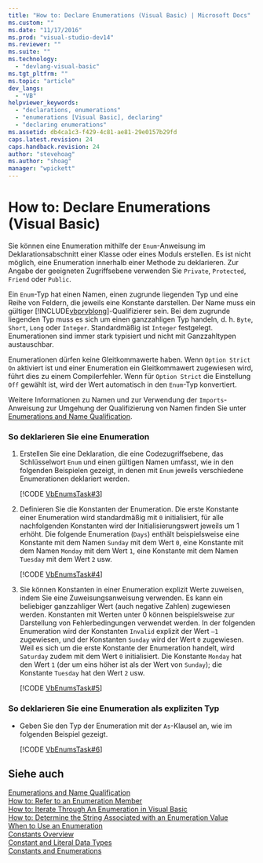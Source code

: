 ```yaml
---
title: "How to: Declare Enumerations (Visual Basic) | Microsoft Docs"
ms.custom: ""
ms.date: "11/17/2016"
ms.prod: "visual-studio-dev14"
ms.reviewer: ""
ms.suite: ""
ms.technology: 
  - "devlang-visual-basic"
ms.tgt_pltfrm: ""
ms.topic: "article"
dev_langs: 
  - "VB"
helpviewer_keywords: 
  - "declarations, enumerations"
  - "enumerations [Visual Basic], declaring"
  - "declaring enumerations"
ms.assetid: db4ca1c3-f429-4c81-ae81-29e0157b29fd
caps.latest.revision: 24
caps.handback.revision: 24
author: "stevehoag"
ms.author: "shoag"
manager: "wpickett"
---
```

# How to: Declare Enumerations (Visual Basic)
Sie können eine Enumeration mithilfe der `Enum`\-Anweisung im Deklarationsabschnitt einer Klasse oder eines Moduls erstellen.  Es ist nicht möglich, eine Enumeration innerhalb einer Methode zu deklarieren.  Zur Angabe der geeigneten Zugriffsebene verwenden Sie `Private`, `Protected`, `Friend` oder `Public`.  
  
 Ein `Enum`\-Typ hat einen Namen, einen zugrunde liegenden Typ und eine Reihe von Feldern, die jeweils eine Konstante darstellen.  Der Name muss ein gültiger [!INCLUDE[vbprvblong](../../../../visual-basic/developing-apps/customizing-extending-my/includes/vbprvblong_md.md)]\-Qualifizierer sein.  Bei dem zugrunde liegenden Typ muss es sich um einen ganzzahligen Typ handeln, d. h. `Byte`, `Short`, `Long` oder `Integer`.  Standardmäßig ist `Integer` festgelegt.  Enumerationen sind immer stark typisiert und nicht mit Ganzzahltypen austauschbar.  
  
 Enumerationen dürfen keine Gleitkommawerte haben.  Wenn `Option Strict On` aktiviert ist und einer Enumeration ein Gleitkommawert zugewiesen wird, führt dies zu einem Compilerfehler.  Wenn für `Option Strict` die Einstellung `Off` gewählt ist, wird der Wert automatisch in den `Enum`\-Typ konvertiert.  
  
 Weitere Informationen zu Namen und zur Verwendung der `Imports`\-Anweisung zur Umgehung der Qualifizierung von Namen finden Sie unter [Enumerations and Name Qualification](../../../../visual-basic/programming-guide/language-features/constants-enums/enumerations-and-name-qualification.md).  
  
### So deklarieren Sie eine Enumeration  
  
1.  Erstellen Sie eine Deklaration, die eine Codezugriffsebene, das Schlüsselwort `Enum` und einen gültigen Namen umfasst, wie in den folgenden Beispielen gezeigt, in denen mit `Enum` jeweils verschiedene Enumerationen deklariert werden.  
  
     [!CODE [VbEnumsTask#3](../CodeSnippet/VS_Snippets_VBCSharp/VbEnumsTask#3)]  
  
2.  Definieren Sie die Konstanten der Enumeration.  Die erste Konstante einer Enumeration wird standardmäßig mit `0` initialisiert, für alle nachfolgenden Konstanten wird der Initialisierungswert jeweils um 1 erhöht.  Die folgende Enumeration \(`Days`\) enthält beispielsweise eine Konstante mit dem Namen `Sunday` mit dem Wert `0`, eine Konstante mit dem Namen `Monday` mit dem Wert `1`, eine Konstante mit dem Namen `Tuesday` mit dem Wert `2` usw.  
  
     [!CODE [VbEnumsTask#4](../CodeSnippet/VS_Snippets_VBCSharp/VbEnumsTask#4)]  
  
3.  Sie können Konstanten in einer Enumeration explizit Werte zuweisen, indem Sie eine Zuweisungsanweisung verwenden.  Es kann ein beliebiger ganzzahliger Wert \(auch negative Zahlen\) zugewiesen werden.  Konstanten mit Werten unter 0 können beispielsweise zur Darstellung von Fehlerbedingungen verwendet werden.  In der folgenden Enumeration wird der Konstanten `Invalid` explizit der Wert `–1` zugewiesen, und der Konstanten `Sunday` wird der Wert `0` zugewiesen.  Weil es sich um die erste Konstante der Enumeration handelt, wird `Saturday` zudem mit dem Wert `0` initialisiert.  Die Konstante `Monday` hat den Wert `1` \(der um eins höher ist als der Wert von `Sunday`\); die Konstante `Tuesday` hat den Wert `2` usw.  
  
     [!CODE [VbEnumsTask#5](../CodeSnippet/VS_Snippets_VBCSharp/VbEnumsTask#5)]  
  
### So deklarieren Sie eine Enumeration als expliziten Typ  
  
-   Geben Sie den Typ der Enumeration mit der `As`\-Klausel an, wie im folgenden Beispiel gezeigt.  
  
     [!CODE [VbEnumsTask#6](../CodeSnippet/VS_Snippets_VBCSharp/VbEnumsTask#6)]  
  
## Siehe auch  
 [Enumerations and Name Qualification](../../../../visual-basic/programming-guide/language-features/constants-enums/enumerations-and-name-qualification.md)   
 [How to: Refer to an Enumeration Member](../../../../visual-basic/programming-guide/language-features/constants-enums/how-to-refer-to-an-enumeration-member.md)   
 [How to: Iterate Through An Enumeration in Visual Basic](../../../../visual-basic/programming-guide/language-features/constants-enums/how-to-iterate-through-an-enumeration.md)   
 [How to: Determine the String Associated with an Enumeration Value](../../../../visual-basic/programming-guide/language-features/constants-enums/how-to-determine-the-string-associated-with-an-enumeration-value.md)   
 [When to Use an Enumeration](../../../../visual-basic/programming-guide/language-features/constants-enums/when-to-use-an-enumeration.md)   
 [Constants Overview](../../../../visual-basic/programming-guide/language-features/constants-enums/constants-overview.md)   
 [Constant and Literal Data Types](../../../../visual-basic/programming-guide/language-features/constants-enums/constant-and-literal-data-types.md)   
 [Constants and Enumerations](../../../../visual-basic/language-reference/constants-and-enumerations.md)